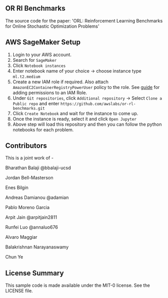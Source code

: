 ## OR Rl Benchmarks

The source code for the paper: 'ORL: Reinforcement Learning Benchmarks for Online Stochastic Optimization Problems'

## AWS SageMaker Setup

1. Login to your AWS account.
1. Search for `SageMaker`
1. Click `Notebook instances`
1. Enter notebook name of your choice &rarr; choose instance type `ml.t2.medium` 
1. Create a new IAM role if required. Also attach `AmazonEC2ContainerRegistryPowerUser` policy to the role. See [guide](https://docs.aws.amazon.com/IAM/latest/UserGuide/access_policies_manage-attach-detach.html#add-policies-console) for adding permissions to an IAM Role.
1. Under `Git repositories`, click `Additional repository` &rarr; Select `Clone a Public repo` and enter `https://github.com/awslabs/or-rl-benchmarks.git`
1. Click `Create Notebook` and wait for the instance to come up.
1. Once the instance is ready, select it and click `Open Jupyter` 
1. Above step will load this repository and then you can follow the python notebooks for each problem.

## Contributors
This is a joint work of - 

Bharathan Balaji @bbalaji-ucsd

Jordan Bell-Masterson 

Enes Bilgin 

Andreas Damianou @adamian

Pablo Moreno Garcia

Arpit Jain @arpitjain2811

Runfei Luo @annaluo676

Alvaro Maggiar

Balakrishnan Narayanaswamy

Chun Ye

## License Summary

This sample code is made available under the MIT-0 license. See the LICENSE file.
